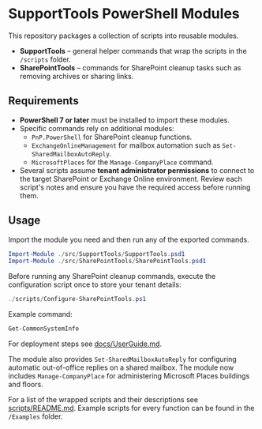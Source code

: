 # SupportTools PowerShell Modules

This repository packages a collection of scripts into reusable modules.

* **SupportTools** – general helper commands that wrap the scripts in the `/scripts` folder.
* **SharePointTools** – commands for SharePoint cleanup tasks such as removing archives or sharing links.

## Requirements

* **PowerShell 7 or later** must be installed to import these modules.
* Specific commands rely on additional modules:
  * `PnP.PowerShell` for SharePoint cleanup functions.
  * `ExchangeOnlineManagement` for mailbox automation such as `Set-SharedMailboxAutoReply`.
  * `MicrosoftPlaces` for the `Manage-CompanyPlace` command.
* Several scripts assume **tenant administrator permissions** to connect to the target SharePoint or Exchange Online environment. Review each script's notes and ensure you have the required access before running them.

## Usage

Import the module you need and then run any of the exported commands.

```powershell
Import-Module ./src/SupportTools/SupportTools.psd1
Import-Module ./src/SharePointTools/SharePointTools.psd1
```

Before running any SharePoint cleanup commands, execute the configuration script
once to store your tenant details:

```powershell
./scripts/Configure-SharePointTools.ps1
```

Example command:

```powershell
Get-CommonSystemInfo
```
For deployment steps see [docs/UserGuide.md](docs/UserGuide.md).

The module also provides `Set-SharedMailboxAutoReply` for configuring automatic
out-of-office replies on a shared mailbox.
The module now includes `Manage-CompanyPlace` for administering Microsoft Places buildings and floors.

For a list of the wrapped scripts and their descriptions see [scripts/README.md](scripts/README.md).
Example scripts for every function can be found in the `/Examples` folder.
